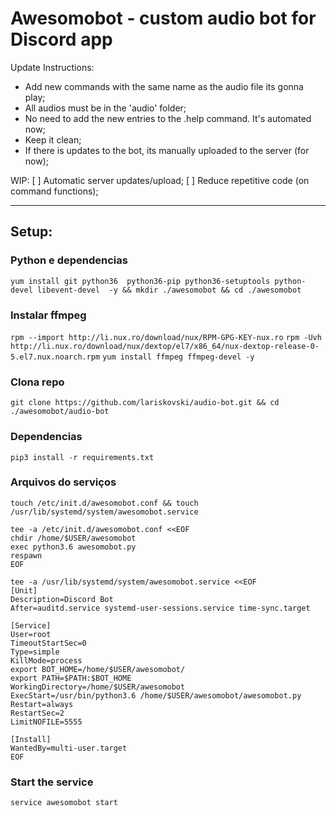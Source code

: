 # Awesomobot - custom audio bot for Discord app

Update Instructions:
  - Add new commands with the same name as the audio file its gonna play;
  - All audios must be in the 'audio' folder;
  - No need to add the new entries to the .help command. It's automated now;
  - Keep it clean;
  - If there is updates to the bot, its manually uploaded to the server (for now);
 
WIP:
  [ ]  Automatic server updates/upload;
  [ ]  Reduce repetitive code (on command functions);

--------------------------
## Setup:

### Python e dependencias
`yum install git python36  python36-pip python36-setuptools python-devel libevent-devel  -y && mkdir ./awesomobot && cd ./awesomobot`

### Instalar ffmpeg

`rpm --import http://li.nux.ro/download/nux/RPM-GPG-KEY-nux.ro`
`rpm -Uvh http://li.nux.ro/download/nux/dextop/el7/x86_64/nux-dextop-release-0-5.el7.nux.noarch.rpm`
`yum install ffmpeg ffmpeg-devel -y`

### Clona repo
`git clone https://github.com/lariskovski/audio-bot.git && cd ./awesomobot/audio-bot`

### Dependencias
`pip3 install -r requirements.txt`


### Arquivos do serviços
`touch /etc/init.d/awesomobot.conf && touch /usr/lib/systemd/system/awesomobot.service`

~~~~
tee -a /etc/init.d/awesomobot.conf <<EOF
chdir /home/$USER/awesomobot
exec python3.6 awesomobot.py
respawn
EOF
~~~~

~~~~
tee -a /usr/lib/systemd/system/awesomobot.service <<EOF
[Unit]
Description=Discord Bot
After=auditd.service systemd-user-sessions.service time-sync.target

[Service]
User=root
TimeoutStartSec=0
Type=simple
KillMode=process
export BOT_HOME=/home/$USER/awesomobot/
export PATH=$PATH:$BOT_HOME
WorkingDirectory=/home/$USER/awesomobot
ExecStart=/usr/bin/python3.6 /home/$USER/awesomobot/awesomobot.py
Restart=always
RestartSec=2
LimitNOFILE=5555

[Install]
WantedBy=multi-user.target
EOF
~~~~

### Start the service
`service awesomobot start`
